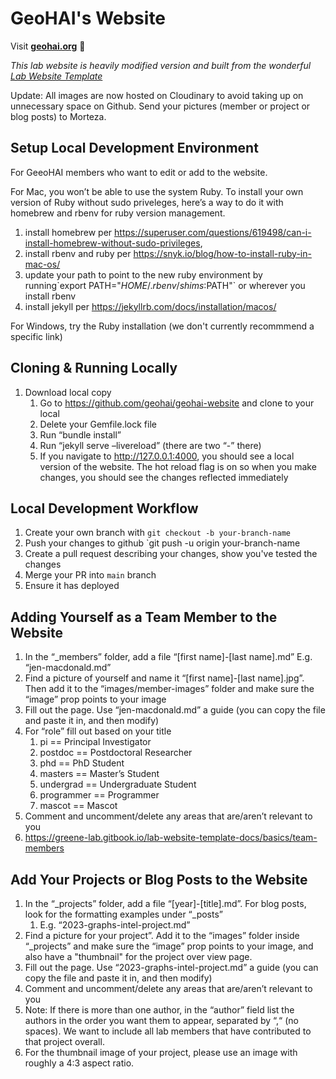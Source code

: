 
# GeoHAI's Website

Visit **[geohai.org](https://geohai.org)** 🚀

_This lab website is heavily modified version and built from the wonderful [Lab Website Template](https://greene-lab.gitbook.io/lab-website-template-docs)_

Update: All images are now hosted on Cloudinary to avoid taking up on unnecessary space on Github. Send your pictures (member or project or blog posts) to Morteza. 

## Setup Local Development Environment

For GeeoHAI members who want to edit or add to the website.

For Mac, you won’t be able to use the system Ruby. To install your own version of Ruby without sudo priveleges, here’s a way to do it with homebrew and rbenv for ruby version management.

1. install homebrew per <https://superuser.com/questions/619498/can-i-install-homebrew-without-sudo-privileges>,
2. install rbenv and ruby per <https://snyk.io/blog/how-to-install-ruby-in-mac-os/>
3. update your path to point to the new ruby environment by running\`export PATH="$HOME/.rbenv/shims:$PATH"\` or wherever you install rbenv
4. install jekyll per <https://jekyllrb.com/docs/installation/macos/>

For Windows, try the Ruby installation (we don't currently recommmend a specific link)

## Cloning & Running Locally

1. Download local copy
    1. Go to <https://github.com/geohai/geohai-website> and clone to your local
    2. Delete your Gemfile.lock file
    3. Run “bundle install”
    4. Run “jekyll serve –livereload” (there are two “-” there)
    5. If you navigate to <http://127.0.0.1:4000>, you should see a local version of the website. The hot reload flag is on so when you make changes, you should see the changes reflected immediately

## Local Development Workflow
1. Create your own branch with `git checkout -b your-branch-name`
2. Push your changes to github `git push -u origin your-branch-name
3. Create a pull request describing your changes, show you've tested the changes
4. Merge your PR into `main` branch
5. Ensure it has deployed

## Adding Yourself as a Team Member to the Website
1. In the “\_members” folder, add a file “\[first name\]-\[last name\].md”  E.g. “jen-macdonald.md”
2. Find a picture of yourself and name it “\[first name\]-\[last name\].jpg”. Then add it to the “images/member-images” folder and make sure the “image” prop points to your image
3. Fill out the page. Use “jen-macdonald.md” a guide (you can copy the file and paste it in, and then modify)
4. For “role” fill out based on your title
    1. pi == Principal Investigator
    2. postdoc == Postdoctoral Researcher
    3. phd == PhD Student
    4. masters == Master’s Student
    5. undergrad == Undergraduate Student
    6. programmer == Programmer
    7. mascot == Mascot
5. Comment and uncomment/delete any areas that are/aren’t relevant to you
6. <https://greene-lab.gitbook.io/lab-website-template-docs/basics/team-members>

## Add Your Projects or Blog Posts to the Website
1. In the “\_projects”  folder, add a file “\[year\]-\[title\].md”. For blog posts, look for the formatting examples under “\_posts”
    1. E.g. “2023-graphs-intel-project.md”
2. Find a picture for your project”. Add it to the “images” folder inside “\_projects” and make sure the “image” prop points to your image, and also have a "thumbnail" for the project over view page.
3. Fill out the page. Use “2023-graphs-intel-project.md” a guide (you can copy the file and paste it in, and then modify)
4. Comment and uncomment/delete any areas that are/aren’t relevant to you
5. Note: If there is more than one author, in the “author” field list the authors in the order you want them to appear, separated by “,“ (no spaces). We want to include all lab members that have contributed to that project overall. 
6. For the thumbnail image of your project, please use an image with roughly a 4:3 aspect ratio.

